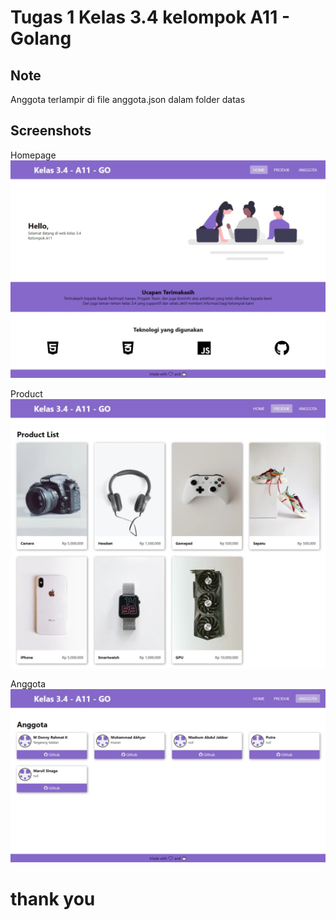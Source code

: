 # Tugas 1 Kelas 3.4 kelompok A11 - Golang

## Note

Anggota terlampir di file anggota.json dalam folder datas

## Screenshots

Homepage
![image info](./assets/img/Home.jpeg)

Product
![image info](./assets/img/Product.jpeg)

Anggota
![image info](./assets/img/Anggota.jpeg)

# thank you